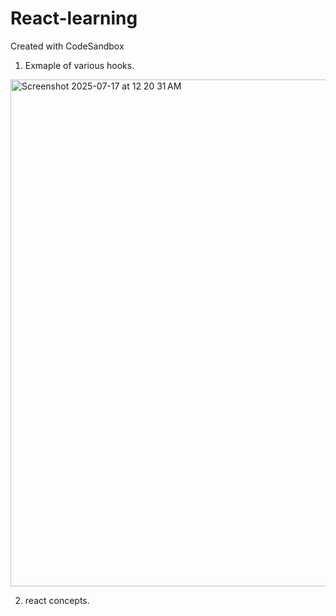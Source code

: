 # React-learning
Created with CodeSandbox

1. Exmaple of various hooks.


<img width="1437" height="811" alt="Screenshot 2025-07-17 at 12 20 31 AM" src="https://github.com/user-attachments/assets/9dc5937b-ac4e-4849-9c5c-e9ab478a94c9" />

2. react concepts.
